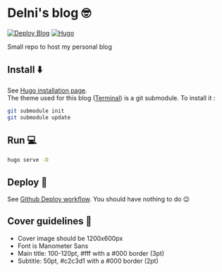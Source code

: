 # Delni's blog 🤓

[![Deploy Blog](https://github.com/Delni/blog/actions/workflows/deploy.yml/badge.svg)](https://github.com/Delni/blog/actions/workflows/deploy.yml)
[![Hugo](https://img.shields.io/badge/-Hugo-FF4088?logo=Hugo&logoColor=white)](https://gohugo.io/) 


Small repo to host my personal blog

## Install ⬇️

See [Hugo installation page](https://gohugo.io/installation/).  
The theme used for this blog ([Terminal](https://themes.gohugo.io/themes/hugo-theme-terminal/)) is a git submodule. To install it :
```sh
git submodule init
git submodule update
```
## Run 💻

```sh
hugo serve -D
```

## Deploy 🚀

See [Github Deploy workflow](./.github/workflows/deploy.yml). You should have nothing to do 😉

## Cover guidelines 📏

- Cover image should be 1200x600px
- Font is Manometer Sans
- Main title: 100-120pt, #fff with a #000 border (3pt)
- Subtitle: 50pt, #c2c3d1 with a #000 border (2pt)